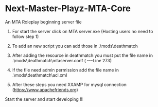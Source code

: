 # Next-Master-Playz-MTA-Core
An MTA Roleplay beginning server file 

1. For start the server click on MTA server.exe (Hosting users no need to follow step 1)

2. To add an new script you can add those in .\mods\deathmatch 

3. After adding the resource in deathmatch you must put the file name in .\mods\deathmatch\mtaserver.conf 
(<resource src="resource name here" startup="1" protected="0" /> ---Line 273)

4. If the file need admin permission add the file name in .\mods\deathmatch\acl.xml 

5. After these steps you need XXAMP for mysql connection (https://www.apachefriends.org)

Start the server and start developing !!!



